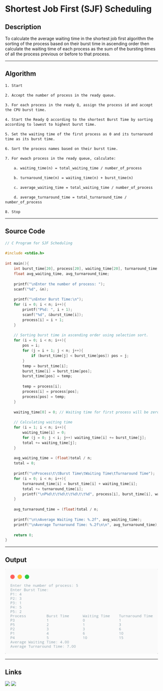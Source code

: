 # Shortest Job First (SJF) Scheduling

## Description

To calculate the average waiting time in the shortest job first algorithm the sorting of the process based on their burst time in ascending order then calculate the waiting time of each process as the sum of the bursting times of all the process previous or before to that process.

---

## Algorithm

    1. Start

    2. Accept the number of process in the ready queue.

    3. For each process in the ready Q, assign the process id and accept the CPU burst time.

    4. Start the Ready Q according to the shortest Burst Time by sorting according to lowest to highest burst time.

    5. Set the waiting time of the first process as 0 and its turnaround time as its burst time.

    6. Sort the process names based on their burst time.

    7. For ewach process in the ready queue, calculate:

        a. waiting_time(n) = total_waiting_time / number_of_process

        b. turnaround_time(n) = waiting_time(n) + burst_time(n)

        c. average_waiting_time = total_waiting_time / number_of_process

        d. average_turnaround_time = total_turnaround_time / number_of_process
    
    8. Stop

***

## Source Code

```c
// C Program for SJF Scheduling

#include <stdio.h>

int main(){
    int burst_time[20], process[20], waiting_time[20], turnaround_time[20], i, j, n, total = 0, pos, temp;
    float avg_waiting_time, avg_turnaround_time;

    printf("\nEnter the number of process: ");
    scanf("%d", &n);

    printf("\nEnter Burst Time:\n");
    for (i = 0; i < n; i++){
        printf("P%d: ", i + 1);
        scanf("%d", &burst_time[i]);
        process[i] = i + 1;
    }

    // Sorting burst time in ascending order using selection sort.
    for (i = 0; i < n; i++){
        pos = i;
        for (j = i + 1; j < n; j++){
            if (burst_time[j] < burst_time[pos]) pos = j;
        }
        temp = burst_time[i];
        burst_time[i] = burst_time[pos];
        burst_time[pos] = temp;

        temp = process[i];
        process[i] = process[pos];
        process[pos] = temp;
    }

    waiting_time[0] = 0; // Waiting time for first process will be zero.

    // Calculating waiting time
    for (i = 1; i < n; i++){
        waiting_time[i] = 0;
        for (j = 0; j < i; j++) waiting_time[i] += burst_time[j];
        total += waiting_time[j];
    }

    avg_waiting_time = (float)total / n;
    total = 0;
    
    printf("\nProcess\t\tBurst Time\tWaiting Time\tTurnaround Time");
    for (i = 0; i < n; i++){
        turnaround_time[i] = burst_time[i] + waiting_time[i];
        total += turnaround_time[i];
        printf("\nP%d\t\t%d\t\t%d\t\t%d", process[i], burst_time[i], waiting_time[i], turnaround_time[i]);
    }

    avg_turnaround_time = (float)total / n;

    printf("\n\nAverage Waiting Time: %.2f", avg_waiting_time);
    printf("\nAverage Turnaround Time: %.2f\n\n", avg_turnaround_time);

    return 0;
}
```
---

## Output

![SJF](./LR06.png)

***

## Links

[<img src="https://img.shields.io/badge/-Replit-FF0000?style=for-the-badge&logo=replit">][replit]
[<img src="https://img.shields.io/badge/-GitHub-FF7F00?style=for-the-badge&logo=github">][github]

[replit]: https://replit.com/@kabirdeula/SJF-Scheduling
[github]: https://github.com/kabirdeula/OperatingSystemLabReport/blob/main/src/Lab%20Report%2004/main.c